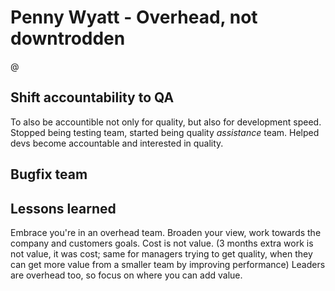 # Penny Wyatt - Overhead, not downtrodden
@

## Shift accountability to QA
To also be accountible not only for quality, but also for development speed.
Stopped being testing team, started being quality _assistance_ team.
Helped devs become accountable and interested in quality.

## Bugfix team

## Lessons learned
Embrace you're in an overhead team.
Broaden your view, work towards the company and customers goals.
Cost is not value. (3 months extra work is not value, it was cost; same for managers trying to get quality, when they can get more value from a smaller team by improving performance)
Leaders are overhead too, so focus on where you can add value.
